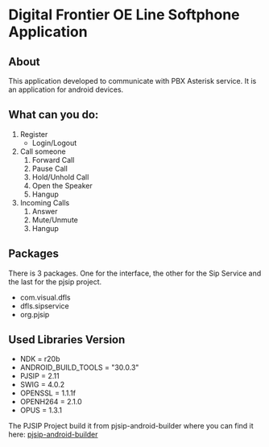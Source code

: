 # Digital Frontier OE Line Softphone Application

## About

This application developed to communicate with PBX Asterisk service. It is an application for 
android devices.

## What can you do:

1. Register
    * Login/Logout
2. Call someone
    1. Forward Call
    2. Pause Call
    3. Hold/Unhold Call
    4. Open the Speaker
    5. Hangup
3. Incoming Calls
    1. Answer
    2. Mute/Unmute
    3. Hangup
 
## Packages

There is 3 packages. One for the interface, the other for the Sip Service and the last for the pjsip
project.

* com.visual.dfls
* dfls.sipservice
* org.pjsip

## Used Libraries Version

* NDK = r20b
* ANDROID_BUILD_TOOLS = "30.0.3"
* PJSIP = 2.11
* SWIG = 4.0.2
* OPENSSL = 1.1.1f
* OPENH264 = 2.1.0
* OPUS = 1.3.1

The PJSIP Project build it from pjsip-android-builder where you can find it here:
[pjsip-android-builder](https://github.com/VoiSmart/pjsip-android-builder)

